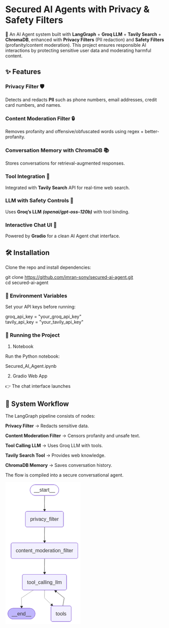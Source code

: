 # Secured AI Agents with Privacy & Safety Filters  

🚀 An AI Agent system built with **LangGraph** + **Groq LLM** + **Tavily Search** + **ChromaDB**, enhanced with **Privacy Filters** (PII redaction) and **Safety Filters** (profanity/content moderation).
This project ensures responsible AI interactions by protecting sensitive user data and moderating harmful content.

## ✨ Features

### Privacy Filter 🛡️

Detects and redacts **PII** such as phone numbers, email addresses, credit card numbers, and names.

### Content Moderation Filter 🔒

Removes profanity and offensive/obfuscated words using regex + better-profanity.

### Conversation Memory with ChromaDB 📚

Stores conversations for retrieval-augmented responses.

### Tool Integration 🔧

Integrated with **Tavily Search** API for real-time web search.

### LLM with Safety Controls 🤖

Uses **Groq’s LLM** ***(openai/gpt-oss-120b)*** with tool binding.

### Interactive Chat UI 💬

Powered by **Gradio** for a clean AI Agent chat interface.

## 🛠️ Installation

Clone the repo and install dependencies:

git clone https://github.com/imran-sony/secured-ai-agent.git  
cd secured-ai-agent

### 🔑 Environment Variables

Set your API keys before running:

groq_api_key = "your_groq_api_key"  
tavily_api_key = "your_tavily_api_key"

### 🚀 Running the Project
1. Notebook

Run the Python notebook:

Secured_AI_Agent.ipynb

2. Gradio Web App

👉 The chat interface launches

## 🧩 System Workflow

The LangGraph pipeline consists of nodes:

**Privacy Filter** → Redacts sensitive data.

**Content Moderation Filter** → Censors profanity and unsafe text.

**Tool Calling LLM** → Uses Groq LLM with tools.

**Tavily Search Tool** → Provides web knowledge.

**ChromaDB Memory** → Saves conversation history.

The flow is compiled into a secure conversational agent.

![Agent_Structure](./Agent_Structure.png)
